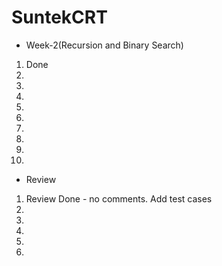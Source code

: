 # SuntekCRT

- Week-2(Recursion and Binary Search)
1. Done
2. 
3.
4. 
5. 
6.
7.
8.
9.
10.

- Review
1. Review Done - no comments. Add test cases
2. 
3. 
4. 
5. 
6. 

